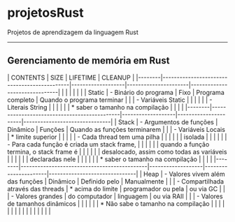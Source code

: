 # projetosRust
Projetos de aprendizagem da linguagem Rust

---
## Gerenciamento de memória em Rust


| CONTENTS                                             | SIZE              | LIFETIME             | CLEANUP                       |
|--------|---------------------------------------------|-------------------|----------------------|-------------------------------|
|        |                                             |                   |                      |                               |
| Static | - Binário do programa                       | Fixo              | Programa completo    | Quando o programa terminar    |
|        | - Variáveis Static                          |                   |                      |                               |
|        | - Literais String                           |                   |                      |                               |
|        | * saber o tamanho na compilação             |                   |                      |                               |
|--------|---------------------------------------------|-------------------|----------------------|-------------------------------|
| Stack  | - Argumentos de funções                     | Dinâmico          | Funções              | Quando as funções terminarem  |
|        | - Variáveis Locais                          | * limite superior |                      |                               |
|        | - Cada thread tem uma pilha                 |                   |                      |                               |
|        |   isolada                                   |                   |                      |                               |
|        | - Para cada função é criada um stack frame, |                   |                      |                               |
|        |   quando a função termina, o stack frame é  |                   |                      |                               |
|        |   desalocado, assim como todas as variáveis |                   |                      |                               |
|        |   declaradas nele                           |                   |                      |                               |
|        | * saber o tamanho na compilação             |                   |                      |                               |
|--------|---------------------------------------------|-------------------|----------------------|-------------------------------|
| Heap   | - Valores vivem além das funções            | Dinâmico          | Definido pelo        | Manualmente                   |
|        | - Compartilhada através das threads         | * acima do limite | programador ou pela  | ou via GC                     |
|        | - Valores grandes                           |   do computador   | linguagem            | ou via RAII                   |
|        | - Valores de tamanhos dinâmicos             |                   |                      |                               |
|        | * Não sabe o tamanho na compilação          |                   |                      |                               |
|        |                                             |                   |                      |                               |
|        |                                             |                   |                      |                               |
